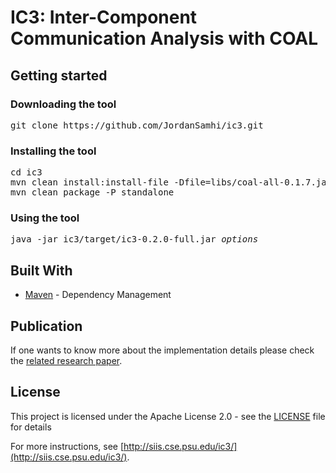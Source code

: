 # IC3: Inter-Component Communication Analysis with COAL

## Getting started

### Downloading the tool

<pre>
git clone https://github.com/JordanSamhi/ic3.git
</pre>

### Installing the tool

<pre>
cd ic3
mvn clean install:install-file -Dfile=libs/coal-all-0.1.7.jar -DgroupId=edu.psu.cse.siis -DartifactId=coal -Dversion=0.1.7 -Dpackaging=jar
mvn clean package -P standalone
</pre>

### Using the tool

<pre>
java -jar ic3/target/ic3-0.2.0-full.jar <i>options</i>
</pre>

## Built With

* [Maven](https://maven.apache.org/) - Dependency Management

## Publication

If one wants to know more about the implementation details please check the [related research paper](https://docteau.github.io/pubs/octeau-icse15.pdf).

## License

This project is licensed under the Apache License 2.0 - see the [LICENSE](LICENSE.txt) file for details

For more instructions, see [http://siis.cse.psu.edu/ic3/](http://siis.cse.psu.edu/ic3/).
